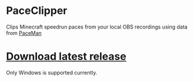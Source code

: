 # PaceClipper
Clips Minecraft speedrun paces from your local OBS recordings using data from [PaceMan](https://paceman.gg/)

# [Download latest release](https://github.com/jojoe77777/PaceClipper/releases)

Only Windows is supported currently.
